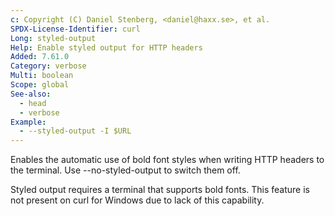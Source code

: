 ```yaml
---
c: Copyright (C) Daniel Stenberg, <daniel@haxx.se>, et al.
SPDX-License-Identifier: curl
Long: styled-output
Help: Enable styled output for HTTP headers
Added: 7.61.0
Category: verbose
Multi: boolean
Scope: global
See-also:
  - head
  - verbose
Example:
  - --styled-output -I $URL
---
```


Enables the automatic use of bold font styles when writing HTTP headers to the
terminal. Use --no-styled-output to switch them off.

Styled output requires a terminal that supports bold fonts. This feature is
not present on curl for Windows due to lack of this capability.
